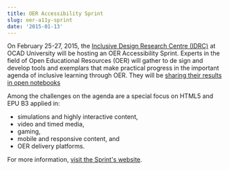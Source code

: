 ```yaml
---
title: OER Accessibility Sprint
slug: oer-a11y-sprint
date: '2015-01-13'
---
```

On February 25-27, 2015, the [Inclusive Design Research Centre (IDRC)](http://idrc.ocadu.ca)
at OCAD University will be hosting an OER Accessibility Sprint.
Experts in the field of Open Educational Resources (OER) will gather to de
sign and develop tools and exemplars that make practical progress in the
important agenda of inclusive learning through OER.
They will be [sharing their results in open notebooks](https://docs.google.com/document/d/1EPdECgqM7BxDmfh5CHJ7ZYr00ldxUqkcnJOddaMvXTE/edit)

Among the challenges on the agenda are a special focus on HTML5 and EPU
B3 applied in:

- simulations and highly interactive content,
- video and timed media,
- gaming,
- mobile and responsive content, and
- OER delivery platforms.

For more information, [visit the Sprint's website](/accessibility-sprint-2015/).
